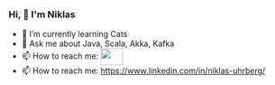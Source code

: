 ### Hi, 👋 I'm Niklas

<!--
**niklasuhrberg/niklasuhrberg** is a ✨ _special_ ✨ repository because its `README.md` (this file) appears on your GitHub profile.

Here are some ideas to get you started:

- 🔭 I’m currently working on ...
- 🌱 I’m currently learning Cats
- 👯 I’m looking to collaborate on ...
- 🤔 I’m looking for help with ...
- 💬 Ask me about Java, Scala, Akka, Kafka
- 📫 How to reach me: https://www.linkedin.com/in/niklas-uhrberg/
- ⚡ Fun fact: ...
-->

- 🌱 I’m currently learning Cats
- 💬 Ask me about Java, Scala, Akka, Kafka
- 📫 How to reach me: <a href="https://www.linkedin.com/in/niklas-uhrberg/" target="blank"><img align="center" src="[URL_TO_YOUR_IMAGE](https://raw.githubusercontent.com/rahuldkjain/github-profile-readme-generator/master/src/images/icons/Social/twitter.svg)" height="30" width="40" /></a> 
- 📫 How to reach me: https://www.linkedin.com/in/niklas-uhrberg/

